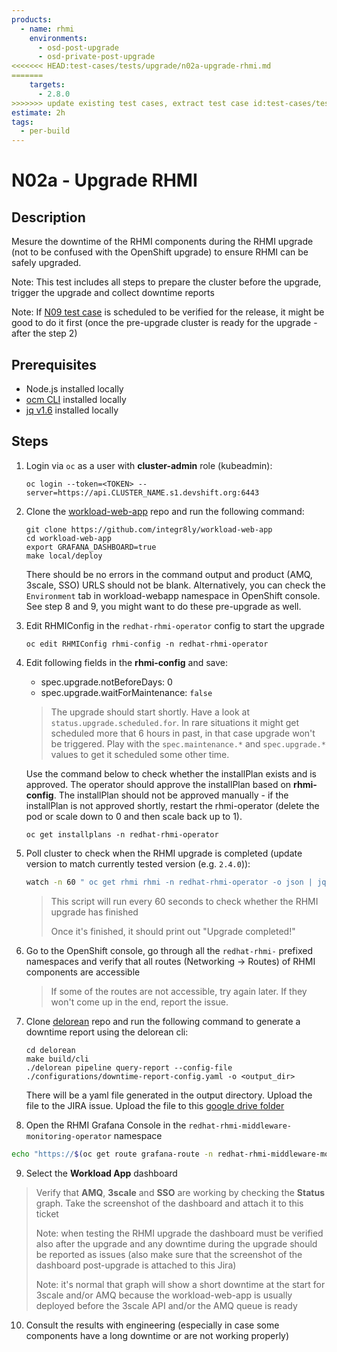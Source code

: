 ```yaml
---
products:
  - name: rhmi
    environments:
      - osd-post-upgrade
      - osd-private-post-upgrade
<<<<<<< HEAD:test-cases/tests/upgrade/n02a-upgrade-rhmi.md
=======
    targets:
      - 2.8.0
>>>>>>> update existing test cases, extract test case id:test-cases/tests/upgrade/n02a-upgrade-rhmi.md
estimate: 2h
tags:
  - per-build
---
```


# N02a - Upgrade RHMI

## Description

Mesure the downtime of the RHMI components during the RHMI upgrade (not to be confused with the OpenShift upgrade) to ensure RHMI can be safely upgraded.

Note: This test includes all steps to prepare the cluster before the upgrade, trigger the upgrade and collect downtime reports

Note: If [N09 test case](https://github.com/integr8ly/integreatly-operator/blob/master/test-cases/tests/upgrade/n09-verify-that-upgrades-rollout-can-be-paused.md) is scheduled to be verified for the release, it might be good to do it first (once the pre-upgrade cluster is ready for the upgrade - after the step 2)

## Prerequisites

- Node.js installed locally
- [ocm CLI](https://github.com/openshift-online/ocm-cli/releases) installed locally
- [jq v1.6](https://github.com/stedolan/jq/releases) installed locally

## Steps

1. Login via `oc` as a user with **cluster-admin** role (kubeadmin):

   ```
   oc login --token=<TOKEN> --server=https://api.CLUSTER_NAME.s1.devshift.org:6443
   ```

2. Clone the [workload-web-app](https://github.com/integr8ly/workload-web-app) repo and run the following command:

   ```
   git clone https://github.com/integr8ly/workload-web-app
   cd workload-web-app
   export GRAFANA_DASHBOARD=true
   make local/deploy
   ```

   There should be no errors in the command output and product (AMQ, 3scale, SSO) URLS should not be blank. Alternatively, you can check the `Environment` tab in workload-webapp namespace in OpenShift console. See step 8 and 9, you might want to do these pre-upgrade as well.

3. Edit RHMIConfig in the `redhat-rhmi-operator` config to start the upgrade

   ```
   oc edit RHMIConfig rhmi-config -n redhat-rhmi-operator
   ```

4. Edit following fields in the **rhmi-config** and save:

   - spec.upgrade.notBeforeDays: 0
   - spec.upgrade.waitForMaintenance: `false`

   > The upgrade should start shortly. Have a look at `status.upgrade.scheduled.for`. In rare situations it might get scheduled more that 6 hours in past, in that case upgrade won't be triggered. Play with the `spec.maintenance.*` and `spec.upgrade.*` values to get it scheduled some other time.

   Use the command below to check whether the installPlan exists and is approved. The operator should approve the installPlan based on **rhmi-config**. The installPlan should not be approved manually - if the installPlan is not approved shortly, restart the rhmi-operator (delete the pod or scale down to 0 and then scale back up to 1).

   ```
   oc get installplans -n redhat-rhmi-operator
   ```

5. Poll cluster to check when the RHMI upgrade is completed (update version to match currently tested version (e.g. `2.4.0`)):

   ```bash
   watch -n 60 " oc get rhmi rhmi -n redhat-rhmi-operator -o json | jq -r .status.version | grep -q "2.x.x" && echo 'RHMI Upgrade completed\!'"
   ```

   > This script will run every 60 seconds to check whether the RHMI upgrade has finished
   >
   > Once it's finished, it should print out "Upgrade completed!"

6. Go to the OpenShift console, go through all the `redhat-rhmi-` prefixed namespaces and verify that all routes (Networking -> Routes) of RHMI components are accessible

   > If some of the routes are not accessible, try again later. If they won't come up in the end, report the issue.

7. Clone [delorean](https://github.com/integr8ly/delorean) repo and run the following command to generate a downtime report using the delorean cli:

   ```
   cd delorean
   make build/cli
   ./delorean pipeline query-report --config-file ./configurations/downtime-report-config.yaml -o <output_dir>
   ```

   There will be a yaml file generated in the output directory. Upload the file to the JIRA issue. Upload the file to this [google drive folder](https://drive.google.com/drive/folders/10Gn8fMiZGgW_34kHlC2n1qigdfJytCpx?usp=sharing)

8. Open the RHMI Grafana Console in the `redhat-rhmi-middleware-monitoring-operator` namespace

```bash
echo "https://$(oc get route grafana-route -n redhat-rhmi-middleware-monitoring-operator -o=jsonpath='{.spec.host}')"
```

9. Select the **Workload App** dashboard

> Verify that **AMQ**, **3scale** and **SSO** are working by checking the **Status** graph.
> Take the screenshot of the dashboard and attach it to this ticket
>
> Note: when testing the RHMI upgrade the dashboard must be verified also after the upgrade and any downtime during the upgrade should be reported as issues (also make sure that the screenshot of the dashboard post-upgrade is attached to this Jira)
>
> Note: it's normal that graph will show a short downtime at the start for 3scale and/or AMQ because the workload-web-app is usually deployed before the 3scale API and/or the AMQ queue is ready

10. Consult the results with engineering (especially in case some components have a long downtime or are not working properly)
